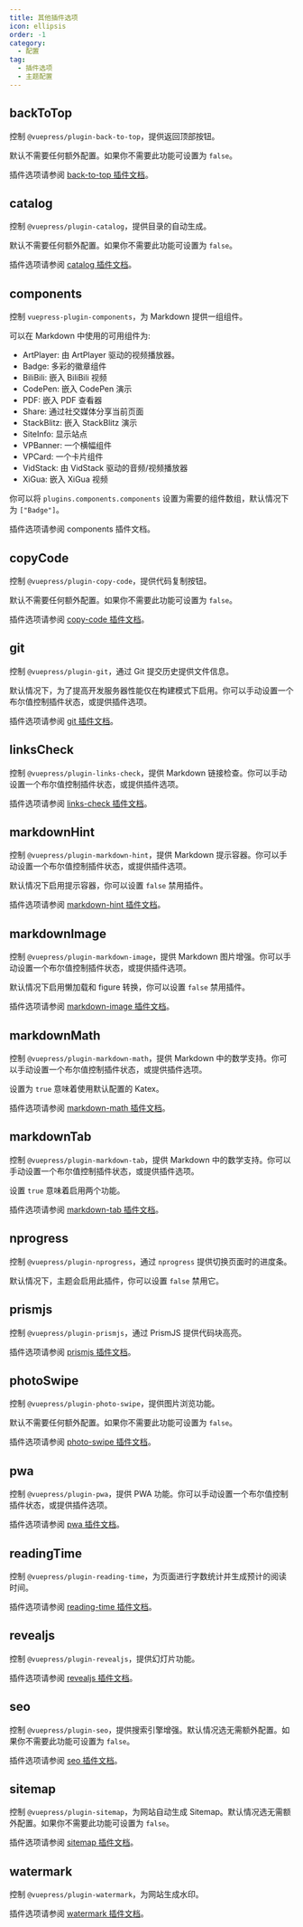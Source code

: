 ```yaml
---
title: 其他插件选项
icon: ellipsis
order: -1
category:
  - 配置
tag:
  - 插件选项
  - 主题配置
---
```


## backToTop <Badge text="默认启用" />

控制 `@vuepress/plugin-back-to-top`，提供返回顶部按钮。

默认不需要任何额外配置。如果你不需要此功能可设置为 `false`。

插件选项请参阅 [back-to-top 插件文档][back-to-top-config]。

## catalog <Badge text="默认启用" />

控制 `@vuepress/plugin-catalog`，提供目录的自动生成。

默认不需要任何额外配置。如果你不需要此功能可设置为 `false`。

插件选项请参阅 [catalog 插件文档][catalog-config]。

## components

控制 `vuepress-plugin-components`，为 Markdown 提供一组组件。

可以在 Markdown 中使用的可用组件为:

- ArtPlayer: 由 ArtPlayer 驱动的视频播放器。
- Badge: 多彩的徽章组件
- BiliBili: 嵌入 BiliBili 视频
- CodePen: 嵌入 CodePen 演示
- PDF: 嵌入 PDF 查看器
- Share: 通过社交媒体分享当前页面
- StackBlitz: 嵌入 StackBlitz 演示
- SiteInfo: 显示站点
- VPBanner: 一个横幅组件
- VPCard: 一个卡片组件
- VidStack: 由 VidStack 驱动的音频/视频播放器
- XiGua: 嵌入 XiGua 视频

你可以将 `plugins.components.components` 设置为需要的组件数组，默认情况下为 `["Badge"]`。

插件选项请参阅 <ProjectLink name="components" path="/zh/config.html">components 插件文档</ProjectLink>。

## copyCode <Badge text="默认启用" />

控制 `@vuepress/plugin-copy-code`，提供代码复制按钮。

默认不需要任何额外配置。如果你不需要此功能可设置为 `false`。

插件选项请参阅 [copy-code 插件文档][copy-code-config]。

## git <Badge text="默认仅限构建模式" />

控制 `@vuepress/plugin-git`，通过 Git 提交历史提供文件信息。

默认情况下，为了提高开发服务器性能仅在构建模式下启用。你可以手动设置一个布尔值控制插件状态，或提供插件选项。

插件选项请参阅 [git 插件文档][git-config]。

## linksCheck <Badge text="默认启用" />

控制 `@vuepress/plugin-links-check`，提供 Markdown 链接检查。你可以手动设置一个布尔值控制插件状态，或提供插件选项。

插件选项请参阅 [links-check 插件文档][links-check-config]。

## markdownHint <Badge text="默认启用" />

控制 `@vuepress/plugin-markdown-hint`，提供 Markdown 提示容器。你可以手动设置一个布尔值控制插件状态，或提供插件选项。

默认情况下启用提示容器，你可以设置 `false` 禁用插件。

插件选项请参阅 [markdown-hint 插件文档][markdown-hint-config]。

## markdownImage <Badge text="默认启用" />

控制 `@vuepress/plugin-markdown-image`，提供 Markdown 图片增强。你可以手动设置一个布尔值控制插件状态，或提供插件选项。

默认情况下启用懒加载和 figure 转换，你可以设置 `false` 禁用插件。

插件选项请参阅 [markdown-image 插件文档][markdown-image-config]。

## markdownMath

控制 `@vuepress/plugin-markdown-math`，提供 Markdown 中的数学支持。你可以手动设置一个布尔值控制插件状态，或提供插件选项。

设置为 `true` 意味着使用默认配置的 Katex。

插件选项请参阅 [markdown-math 插件文档][markdown-math-config]。

## markdownTab

控制 `@vuepress/plugin-markdown-tab`，提供 Markdown 中的数学支持。你可以手动设置一个布尔值控制插件状态，或提供插件选项。

设置 `true` 意味着启用两个功能。

插件选项请参阅 [markdown-tab 插件文档][markdown-tab-config]。

## nprogress <Badge text="默认启用" />

控制 `@vuepress/plugin-nprogress`，通过 `nprogress` 提供切换页面时的进度条。

默认情况下，主题会启用此插件，你可以设置 `false` 禁用它。

## prismjs

控制 `@vuepress/plugin-prismjs`，通过 PrismJS 提供代码块高亮。

插件选项请参阅 [prismjs 插件文档][prismjs-config]。

## photoSwipe <Badge text="默认启用" />

控制 `@vuepress/plugin-photo-swipe`，提供图片浏览功能。

默认不需要任何额外配置。如果你不需要此功能可设置为 `false`。

插件选项请参阅 [photo-swipe 插件文档][photo-swipe-config]。

## pwa

控制 `@vuepress/plugin-pwa`，提供 PWA 功能。你可以手动设置一个布尔值控制插件状态，或提供插件选项。

插件选项请参阅 [pwa 插件文档][pwa-config]。

## readingTime <Badge text="默认启用" />

控制 `@vuepress/plugin-reading-time`，为页面进行字数统计并生成预计的阅读时间。

插件选项请参阅 [reading-time 插件文档][reading-time-config]。

## revealjs

控制 `@vuepress/plugin-revealjs`，提供幻灯片功能。

插件选项请参阅 [revealjs 插件文档][revealjs-config]。

## seo <Badge text="默认启用" />

控制 `@vuepress/plugin-seo`，提供搜索引擎增强。默认情况选无需额外配置。如果你不需要此功能可设置为 `false`。

插件选项请参阅 [seo 插件文档][seo-config]。

## sitemap <Badge text="默认启用" />

控制 `@vuepress/plugin-sitemap`，为网站自动生成 Sitemap。默认情况选无需额外配置。如果你不需要此功能可设置为 `false`。

插件选项请参阅 [sitemap 插件文档][sitemap-config]。

## watermark

控制 `@vuepress/plugin-watermark`，为网站生成水印。

插件选项请参阅 [watermark 插件文档][watermark-config]。

[back-to-top-config]: https://ecosystem.vuejs.press/zh/plugins/back-to-top.html#options
[catalog-config]: https://ecosystem.vuejs.press/zh/plugins/features/catalog.html#options
[copy-code-config]: https://ecosystem.vuejs.press/zh/plugins/features/copy-code.html#options
[git-config]: https://ecosystem.vuejs.press/zh/plugins/development/git.html#options
[links-check-config]: https://ecosystem.vuejs.press/zh/plugins/markdown/links-check.html#options
[markdown-hint-config]: https://ecosystem.vuejs.press/zh/plugins/markdown/markdown-hint.html#options
[markdown-image-config]: https://ecosystem.vuejs.press/zh/plugins/markdown/markdown-image.html#options
[markdown-math-config]: https://ecosystem.vuejs.press/zh/plugins/markdown/markdown-math.html#options
[markdown-tab-config]: https://ecosystem.vuejs.press/zh/plugins/markdown/markdown-tab.html#options
[photo-swipe-config]: https://ecosystem.vuejs.press/zh/plugins/features/photo-swipe.html#options
[prismjs-config]: https://ecosystem.vuejs.press/zh/plugins/markdown/prismjs.html#options
[pwa-config]: https://ecosystem.vuejs.press/zh/plugins/pwa/pwa/config.html#options
[reading-time-config]: https://ecosystem.vuejs.press/zh/plugins/development/reading-time.html#options
[revealjs-config]: https://ecosystem.vuejs.press/zh/plugins/markdown/revealjs/#options
[seo-config]: https://ecosystem.vuejs.press/zh/plugins/seo/seo/config.html
[sitemap-config]: https://ecosystem.vuejs.press/zh/plugins/seo/sitemap/config.html
[watermark-config]: https://ecosystem.vuejs.press/zh/plugins/features/watermark.html
